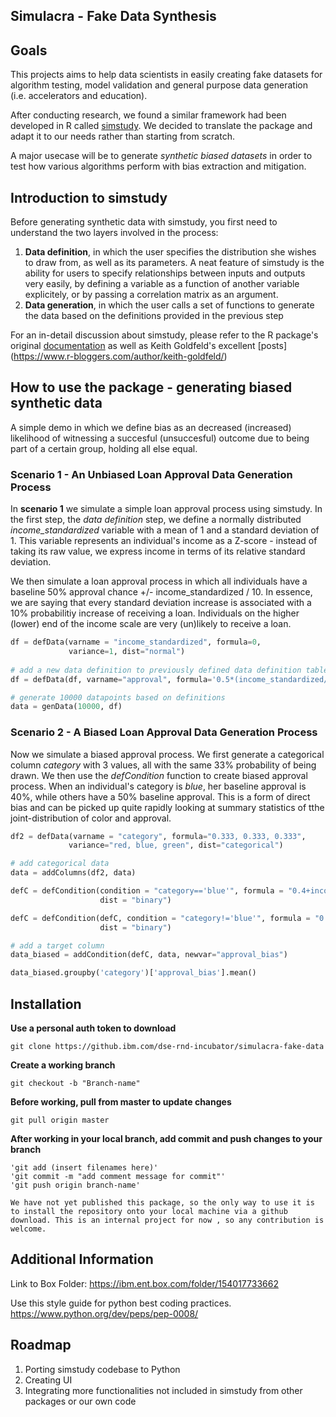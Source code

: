 ## Simulacra - Fake Data Synthesis

## Goals
This projects aims to help data scientists in easily creating fake datasets for algorithm testing, model validation and general purpose data generation (i.e. accelerators and education).

After conducting research, we found a similar framework had been developed in R called [simstudy](https://github.com/kgoldfeld/simstudy). We decided to translate the package and adapt it to our needs rather than starting from scratch.

A major usecase will be to generate _synthetic biased datasets_ in order to test how various algorithms perform with bias extraction and mitigation.

## Introduction to simstudy

Before generating synthetic data with simstudy, you first need to understand the two layers involved in the process:

1. __Data definition__, in which the user specifies the distribution she wishes to draw from, as well as its parameters. A neat feature of simstudy is the ability          for users to specify relationships between inputs and outputs very easily, by defining a variable as a function of another variable explicitely, or by              passing a correlation matrix as an argument.
2. __Data generation__, in which the user calls a set of functions to generate the data based on the definitions provided in the previous step

For an in-detail discussion about simstudy, please refer to the R package's original [documentation](https://kgoldfeld.github.io/simstudy/) as well as Keith Goldfeld's excellent [posts] (https://www.r-bloggers.com/author/keith-goldfeld/)

## How to use the package - generating biased synthetic data

A simple demo in which we define bias as an decreased (increased) likelihood of witnessing a succesful (unsuccesful) outcome due to being part of a certain group, holding all else equal.


### Scenario 1 - An Unbiased Loan Approval Data Generation Process

In __scenario 1__ we simulate a simple loan approval process using simstudy. In the first step, the _data definition_ step, we define a normally distributed *income_standardized* variable with a mean of 1 and a standard deviation of 1. This variable represents an individual's income as a Z-score - instead of taking its raw value, we express income in terms of its relative standard deviation.

We then simulate a loan approval process in which all individuals have a baseline 50% approval chance +/- income_standardized / 10. In essence, we are saying that every standard deviation increase is associated with a 10% probabilitiy increase of receiving a loan. Individuals on the higher (lower) end of the income scale are very (un)likely to receive a loan.

```python
df = defData(varname = "income_standardized", formula=0,
             variance=1, dist="normal")
 
# add a new data definition to previously defined data definition table
df = defData(df, varname="approval", formula='0.5*(income_standardized/10)', dist='binary')

# generate 10000 datapoints based on definitions
data = genData(10000, df)

```

### Scenario 2 - A Biased Loan Approval Data Generation Process

Now we simulate a biased approval process. We first generate a categorical column _category_ with 3 values, all with the same 33% probability of being drawn. 
We then use the _defCondition_ function to create biased approval process. When an individual's category is *blue*, her baseline approval is 40%, while others have a 50% baseline approval. This is a form of direct bias and can be picked up quite rapidly looking at summary statistics of tthe joint-distribution of color and approval.

```python
df2 = defData(varname = "category", formula="0.333, 0.333, 0.333",
             variance="red, blue, green", dist="categorical")

# add categorical data
data = addColumns(df2, data)

defC = defCondition(condition = "category=='blue'", formula = "0.4+income_standardized/10",
                    dist = "binary")

defC = defCondition(defC, condition = "category!='blue'", formula = "0.5+income_standardized/10",
                    dist = "binary")

# add a target column
data_biased = addCondition(defC, data, newvar="approval_bias")

data_biased.groupby('category')['approval_bias'].mean()
````

## Installation

**Use a personal auth token to download**

    git clone https://github.ibm.com/dse-rnd-incubator/simulacra-fake-data

**Create a working branch**

    git checkout -b "Branch-name"

**Before working, pull from master to update changes**

    git pull origin master

**After working in your local branch, add commit and push changes to your branch**

    'git add (insert filenames here)'
    'git commit -m "add comment message for commit"'
    'git push origin branch-name'
    
    We have not yet published this package, so the only way to use it is to install the repository onto your local machine via a github download. This is an internal project for now , so any contribution is welcome.

## Additional Information
Link to Box Folder:
https://ibm.ent.box.com/folder/154017733662

Use this style guide for python best coding practices.
https://www.python.org/dev/peps/pep-0008/

## Roadmap

1. Porting simstudy codebase to Python
2. Creating UI
3. Integrating more functionalities not included in simstudy from other packages or our own code